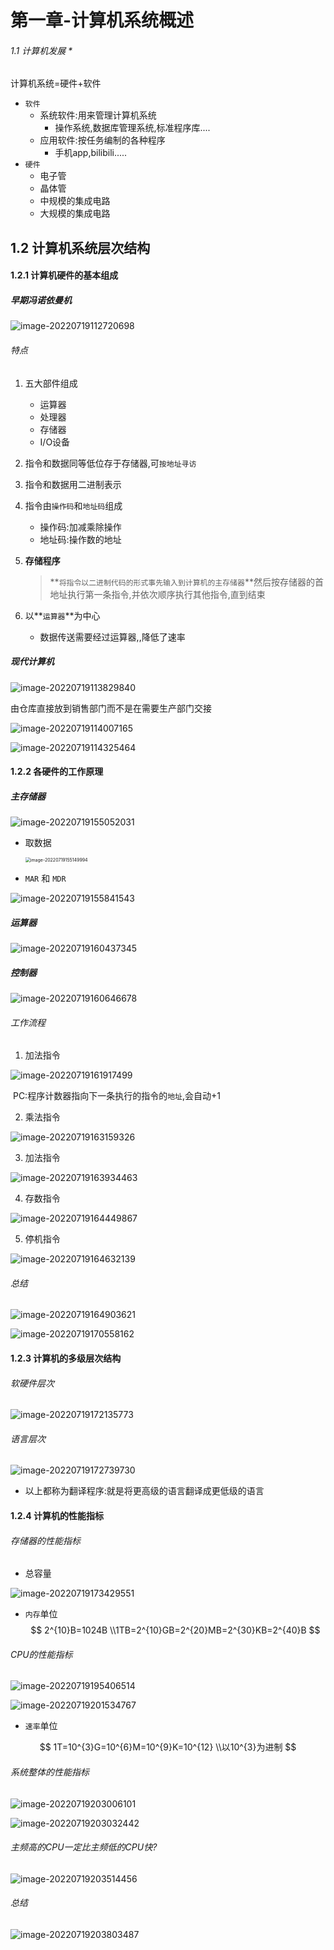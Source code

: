 # 第一章-计算机系统概述

###### 1.1 计算机发展 *

计算机系统=硬件+软件

- `软件`
  - 系统软件:用来管理计算机系统
    - 操作系统,数据库管理系统,标准程序库....
  - 应用软件:按任务编制的各种程序
    - 手机app,bilibili.....
- `硬件`
  - 电子管
  - 晶体管
  - 中规模的集成电路
  - 大规模的集成电路

## 1.2 计算机系统层次结构

#### 1.2.1 计算机硬件的基本组成

##### 早期冯诺依曼机

![image-20220719112720698](https://cdn.jsdelivr.net/gh/DZX-hhh/Pictures/images/202207192040491.png)

###### 特点

1. 五大部件组成

   - 运算器
   - 处理器
   - 存储器
   - I/O设备

2. 指令和数据同等低位存于存储器,可`按地址寻访`

3. 指令和数据用二进制表示

4. 指令由`操作码`和`地址码`组成

   - 操作码:加减乘除操作
   - 地址码:操作数的地址

5. **存储程序**

   > **`将指令以二进制代码的形式事先输入到计算机的主存储器`**然后按存储器的首地址执行第一条指令,并依次顺序执行其他指令,直到结束

6. 以**`运算器`**为中心
   - 数据传送需要经过运算器,,降低了速率

##### 现代计算机

![image-20220719113829840](https://cdn.jsdelivr.net/gh/DZX-hhh/Pictures/images/202207192040492.png)

 由仓库直接放到销售部门而不是在需要生产部门交接

![image-20220719114007165](https://cdn.jsdelivr.net/gh/DZX-hhh/Pictures/images/202207192040494.png)

![image-20220719114325464](https://cdn.jsdelivr.net/gh/DZX-hhh/Pictures/images/202207192040495.png)

#### 1.2.2 各硬件的工作原理

##### 主存储器

![image-20220719155052031](https://cdn.jsdelivr.net/gh/DZX-hhh/Pictures/images/202207192040496.png)

- 取数据

  <img src="https://cdn.jsdelivr.net/gh/DZX-hhh/Pictures/images/202207192040497.png" alt="image-20220719155149994" style="zoom:50%;" />

- `MAR` 和 `MDR`

![image-20220719155841543](https://cdn.jsdelivr.net/gh/DZX-hhh/Pictures/images/202207192040498.png)

##### 运算器

![image-20220719160437345](https://cdn.jsdelivr.net/gh/DZX-hhh/Pictures/images/202207192040499.png)

##### 控制器

![image-20220719160646678](https://cdn.jsdelivr.net/gh/DZX-hhh/Pictures/images/202207192040500.png)

###### 工作流程

1. 加法指令

![image-20220719161917499](https://cdn.jsdelivr.net/gh/DZX-hhh/Pictures/images/202207192040501.png)	

​	PC:程序计数器指向下一条执行的指令的`地址`,会自动+1

2. 乘法指令

![image-20220719163159326](https://cdn.jsdelivr.net/gh/DZX-hhh/Pictures/images/202207192040502.png)

3. 加法指令

![image-20220719163934463](https://cdn.jsdelivr.net/gh/DZX-hhh/Pictures/images/202207192040503.png)

4. 存数指令

![image-20220719164449867](https://cdn.jsdelivr.net/gh/DZX-hhh/Pictures/images/202207192040504.png)

5. 停机指令

![image-20220719164632139](https://cdn.jsdelivr.net/gh/DZX-hhh/Pictures/images/202207192040505.png)

###### 总结

![image-20220719164903621](https://cdn.jsdelivr.net/gh/DZX-hhh/Pictures/images/202207192040506.png)



![image-20220719170558162](https://cdn.jsdelivr.net/gh/DZX-hhh/Pictures/images/202207192040507.png)

#### 1.2.3 计算机的多级层次结构

###### 软硬件层次

![image-20220719172135773](https://cdn.jsdelivr.net/gh/DZX-hhh/Pictures/images/202207192040508.png)

###### 语言层次

![image-20220719172739730](https://cdn.jsdelivr.net/gh/DZX-hhh/Pictures/images/202207192040509.png)

- 以上都称为翻译程序:就是将更高级的语言翻译成更低级的语言

#### 1.2.4 计算机的性能指标

###### 存储器的性能指标

- 总容量

![image-20220719173429551](https://cdn.jsdelivr.net/gh/DZX-hhh/Pictures/images/202207192040510.png)

- `内存`单位
  $$
  2^{10}B=1024B
  \\1TB=2^{10}GB=2^{20}MB=2^{30}KB=2^{40}B
  $$

###### CPU的性能指标

![image-20220719195406514](https://cdn.jsdelivr.net/gh/DZX-hhh/Pictures/images/202207192040511.png)

![image-20220719201534767](https://cdn.jsdelivr.net/gh/DZX-hhh/Pictures/images/202207192040512.png)

- `速率`单位

$$
1T=10^{3}G=10^{6}M=10^{9}K=10^{12}
\\以10^{3}为进制
$$

###### 系统整体的性能指标

![image-20220719203006101](https://cdn.jsdelivr.net/gh/DZX-hhh/Pictures/images/202207192040513.png)

![image-20220719203032442](https://cdn.jsdelivr.net/gh/DZX-hhh/Pictures/images/202207192040514.png)

###### 主频高的CPU一定比主频低的CPU快?

![image-20220719203514456](https://cdn.jsdelivr.net/gh/DZX-hhh/Pictures/images/202207192040515.png)

###### 总结

![image-20220719203803487](https://cdn.jsdelivr.net/gh/DZX-hhh/Pictures/images/202207192040516.png)